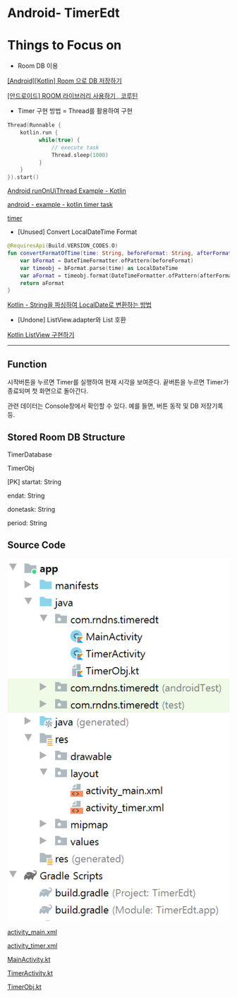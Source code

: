 # Android- TimerEdt

# Things to Focus on

- Room DB 이용

[[Android][Kotlin] Room 으로 DB 저장하기](https://blog.yena.io/studynote/2018/09/08/Android-Kotlin-Room.html)

[[안드로이드] ROOM 라이브러리 사용하기 , 코루틴](https://namget.tistory.com/entry/%EC%95%88%EB%93%9C%EB%A1%9C%EC%9D%B4%EB%93%9C-ROOM-%EB%9D%BC%EC%9D%B4%EB%B8%8C%EB%9F%AC%EB%A6%AC-%EC%82%AC%EC%9A%A9%ED%95%98%EA%B8%B0-%EC%BD%94%EB%A3%A8%ED%8B%B4)

- Timer 구현 방법 = Thread를 활용하여 구현

```kotlin
Thread(Runnable {
    kotlin.run {
	      while(true) {
	          // execute task
	          Thread.sleep(1000)
	      }
    }
}).start()
```

[Android runOnUiThread Example - Kotlin](https://www.tutorialkart.com/kotlin-android/android-runonuithread-example-kotlin/)

[android - example - kotlin timer task](https://code-examples.net/en/q/295728f)

[timer](https://kotlinlang.org/api/latest/jvm/stdlib/kotlin.concurrent/timer.html)

- [Unused] Convert LocalDateTime Format

```kotlin
@RequiresApi(Build.VERSION_CODES.O)
fun convertFormatOfTime(time: String, beforeFormat: String, afterFormat: String): String {
    var bFormat = DateTimeFormatter.ofPattern(beforeFormat)
    var timeobj = bFormat.parse(time) as LocalDateTime
    var aFormat = timeobj.format(DateTimeFormatter.ofPattern(afterFormat))
    return aFormat
}
```

[Kotlin - String을 파싱하여 LocalDate로 변환하는 방법](https://codechacha.com/ko/kotlin-examples-how-to-convert-string-to-localdate/)

- [Undone] ListView.adapter와 List 호환

[Kotlin ListView 구현하기](https://start1a.tistory.com/6)

[](https://developer.android.com/kotlin/first)

---

## Function

시작버튼을 누르면 Timer를 실행하여 현재 시각을 보여준다. 끝버튼을 누르면 Timer가 종료되며 첫 화면으로 돌아간다. 

관련 데이터는 Console창에서 확인할 수 있다. 예를 들면, 버튼 동작 및 DB 저장기록 등.

## Stored Room DB Structure

TimerDatabase

TimerObj

[PK] startat: String

endat: String

donetask: String

period: String

## Source Code

![Android-%20TimerEdt/__2021-02-03_220437.png](Android-%20TimerEdt/__2021-02-03_220437.png)

[activity_main.xml](Android-%20TimerEdt/activity_main.xml)

[activity_timer.xml](Android-%20TimerEdt/activity_timer.xml)

[MainActivity.kt](Android-%20TimerEdt/MainActivity.kt)

[TimerActivity.kt](Android-%20TimerEdt/TimerActivity.kt)

[TimerObj.kt](Android-%20TimerEdt/TimerObj.kt)